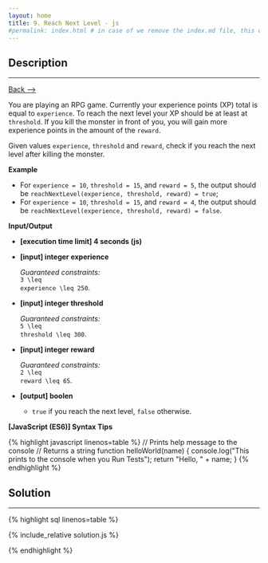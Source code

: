 ```yaml
---
layout: home
title: 9. Reach Next Level - js
#permalink: index.html # in case of we remove the index.md file, this doc will be the index page
---
```


<div class="row">
<div class="columnStmt" markdown="1">

## Description
------

[Back --> ](../README.md)  

You are playing an RPG game. Currently your experience points (XP) total is equal to <code>experience</code>. To reach the next level your XP should be at least at <code>threshold</code>. If you kill the monster in front of you, you will gain more experience points in the amount of the <code>reward</code>.

Given values <code>experience</code>, <code>threshold</code> and <code>reward</code>, check if you reach the next level after killing the monster.


**Example**

* For <code>experience = 10</code>, <code>threshold = 15</code>, and <code>reward = 5</code>, the output should be
<code>reachNextLevel(experience, threshold, reward) = true</code>;
* For <code>experience = 10</code>, <code>threshold = 15</code>, and <code>reward = 4</code>, the output should be
<code>reachNextLevel(experience, threshold, reward) = false</code>.


**Input/Output**

* **[execution time limit] 4 seconds (js)**

* **[input] integer experience**

    _Guaranteed constraints:_<br>
    <code type='math/tex'>3 \leq experience \leq 250</code>.

* **[input] integer threshold**

    _Guaranteed constraints:_<br>
    <code type='math/tex'>5 \leq threshold \leq 300</code>.

* **[input] integer reward**

    _Guaranteed constraints:_<br>
    <code type='math/tex'>2 \leq reward \leq 65</code>.

* **[output] boolen**

    * <code>true</code> if you reach the next level, <code>false</code> otherwise.

**[JavaScript (ES6)] Syntax Tips**

{% highlight javascript linenos=table %}
// Prints help message to the console
// Returns a string
function helloWorld(name) {
    console.log("This prints to the console when you Run Tests");
    return "Hello, " + name;
}
{% endhighlight %}

</div>
<div class="columnSol" markdown="1">

## Solution
------

{% highlight sql linenos=table %}

{% include_relative solution.js %}

{% endhighlight %}

</div>
</div>
